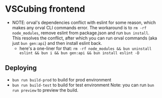 # VSCubing frontend

- NOTE: orval's dependencies conflict with eslint for some reason, which makes any orval CLI commands error. The workaround is to `rm -rf node_modules`, remove eslint from package.json and run `bun install`. This resolves the conflict, after which you can run orval commands (aka just `bun gen:api`) and then install eslint back.
    * here's a one-liner for that: `rm -rf node_modules && bun uninstall eslint && bun i && bun gen:api && bun install eslint -D`

## Deploying
- `bun run build-prod` to build for prod environment
- `bun run build-test` to build for test environment
Note: you can run `bun run preview` to preview the build.

